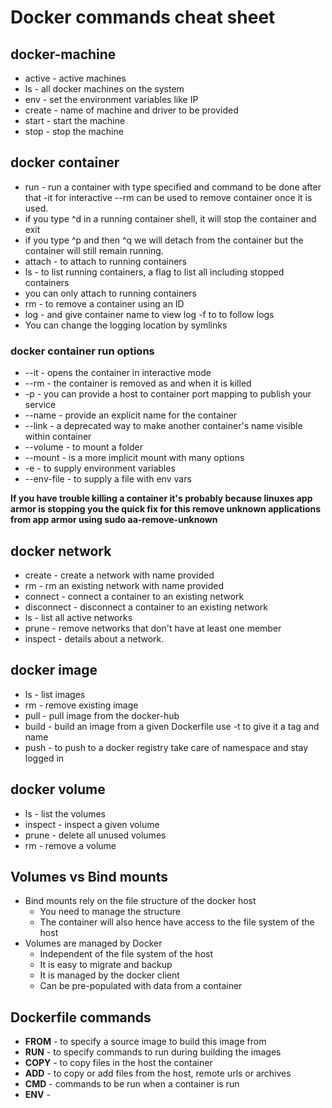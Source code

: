 # Docker commands cheat sheet

## docker-machine

* active - active machines
* ls	 - all docker machines on the system
* env	 - set the environment variables like IP
* create - name of machine and driver to be provided
* start  - start the machine
* stop   - stop the machine

## docker container

* run	 - run a container with type specified and command to be done after that -it for interactive --rm can be used to remove container once it is used.
* if you type ^d in a running container shell, it will stop the container and exit
* if you type ^p and then ^q we will detach from the container but the container will still remain running.
* attach - to attach to running containers
* ls	 - to list running containers, a flag to list all including stopped containers
* you can only attach to running containers
* rm 	 - to remove a container using an ID
* log	 - and give container name to view log -f to to follow logs
* You can change the logging location by symlinks

### docker container run options

* --it  	- opens the container in interactive mode
* --rm  	- the container is removed as and when it is killed
* -p		- you can provide a host to container port mapping to publish your service 
* --name 	- provide an explicit name for the container 
* --link	- a deprecated way to make another container's name visible within container
* --volume	- to mount a folder
* --mount 	- is a more implicit mount with many options
* -e		- to supply environment variables
* --env-file	- to supply a file with env vars

__If you have trouble killing a container it's probably because linuxes app armor is stopping
you the quick fix for this remove unknown applications from app armor using sudo aa-remove-unknown__
## docker network 

* create	- create a network with name provided
* rm 		- rm an existing network with name provided
* connect	- connect a container to an existing network
* disconnect	- disconnect a container to an existing network
* ls		- list all active networks
* prune		- remove networks that don't have at least one member
* inspect	- details about a network.

## docker image

* ls		- list images
* rm		- remove existing image
* pull		- pull image from the docker-hub
* build		- build an image from a given Dockerfile use -t to give it a tag and name
* push 		- to push to a docker registry take care of namespace and stay logged in

## docker volume

* ls		- list the volumes 
* inspect	- inspect a given volume
* prune		- delete all unused volumes
* rm 		- remove a volume

## Volumes vs Bind mounts

* Bind mounts rely on the file structure of the docker host
	* You need to manage the structure
	* The container will also hence have access to the file system of the host
* Volumes are managed by Docker
	* Independent of the file system of the host
	* It is easy to migrate and backup
	* It is managed by the docker client
	* Can be pre-populated with data from a container

## Dockerfile commands

* __FROM__ - to specify a source image to build this image from
* __RUN__  - to specify commands to run during building the images
* __COPY__ - to copy files in the host the container
* __ADD__  - to copy or add files from the host, remote urls or archives
* __CMD__  - commands to be run when a container is run
* __ENV__  -
